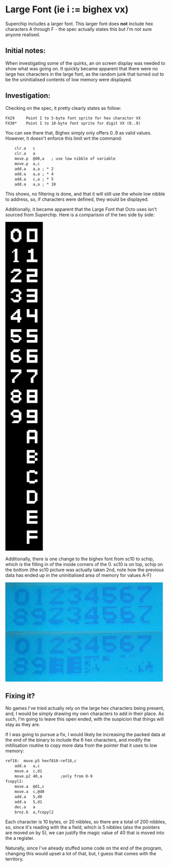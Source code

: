# Large Font (ie i := bighex vx)

Superchip includes a larger font. This larger font does **not** include hex characters A through F - the spec actually states this but I'm not sure anyone realised.

## Initial notes:

When investigating some of the quirks, an on screen display was needed to show what was going on. It quickly became apparent that there were no large hex characters in the large font, as the random junk that turned out to be the uninitialised contents of low memory were displayed.

## Investigation:

Checking on the spec, it pretty clearly states as follow:

```
FX29     Point I to 5-byte font sprite for hex character VX 
FX30*    Point I to 10-byte font sprite for digit VX (0..9)
```

You can see there that, Bighex simply only offers 0..9 as valid values. However, it doesn't enforce this limit wrt the command:

```
	clr.a	c
	clr.a	a
	move.p	@d0,a	; use low nibble of variable
	move.p	a,c
	add.a	a,a	; * 2
	add.a	a,a	; * 4
	add.a	c,a	; * 5
	add.a	a,a	; * 10
```

This shows, no filtering is done, and that it will still use the whole low nibble to address, so, if characters were defined, they would be displayed.

Additionally, it became apparent that the Large Font that Octo uses isn't sourced from Superchip. Here is a comparison of the two side by side:

![Font](quirk_font/bighexcomparison.png)

Additionally, there is one change to the bighex font from sc10 to schip, which is the filling in of the inside corners of the 0. sc10 is on top, schip on the bottom (the sc10 picture was actually taken 2nd, note how the previous data has ended up in the uninitialised area of memory for values A-F)

![Font](quirk_font/fontsc10vsschip.jpg)

## Fixing it?

No games I've tried actually rely on the large hex characters being present, and, I would be simply drawing my own characters to add in their place. As such, I'm going to leave this open ended, with the suspicion that things will stay as they are.

If I was going to pursue a fix, I would likely be increasing the packed data at the end of the binary to include the 6 hex characters, and modify the initilisation routine to copy more data from the pointer that it uses to low memory:

```
ref18:	move.p5	hexf810-ref18,c
	add.a	a,c
	move.a	c,d1
	move.p2	40,a		;only from 0-9
fcopyl2:
	move.a	@d1,c
	move.a	c,@d0
	add.a	5,d0
	add.a	5,d1
	dec.a	a
	brnz.b	a,fcopyl2
```

Each character is 10 bytes, or 20 nibbles, so there are a total of 200 nibbles, so, since it's reading with the a field, which is 5 nibbles (also the pointers are moved on by 5), we can justify the magic value of 40 that is moved into the a register. 

Naturally, since I've already stuffed some code on the end of the program, changing this would upset a lot of that, but, I guess that comes with the territory.